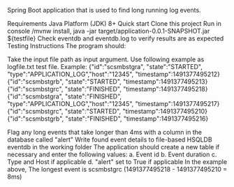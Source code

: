 
Spring Boot application that is used to find long running log events.

Requirements
Java Platform (JDK) 8+
Quick start
Clone this project
Run in console /mvnw install, java -jar target/application-0.0.1-SNAPSHOT.jar ${testfile}
Check eventdb and eventdb.log to verify results are as expected
Testing Instructions
The program should:

Take the input file path as input argument. Use following example as logfile.txt test file. Example:
{"id":"scsmbstgra", "state":"STARTED", "type":"APPLICATION_LOG","host":"12345", "timestamp":1491377495212}
{"id":"scsmbstgrb", "state":"STARTED", "timestamp":1491377495213}
{"id":"scsmbstgrc", "state":"FINISHED", "timestamp":1491377495218}
{"id":"scsmbstgra", "state":"FINISHED", "type":"APPLICATION_LOG","host":"12345", "timestamp":1491377495217}
{"id":"scsmbstgrc", "state":"STARTED", "timestamp":1491377495210}
{"id":"scsmbstgrb", "state":"FINISHED", "timestamp":1491377495216}

Flag any long events that take longer than 4ms with a column in the database called "alert"
Write found event details to file-based HSQLDB eventdb in the working folder
The application should create a new table if necessary and enter the following values: a. Event id b. Event duration c. 
Type and Host if applicable d. "alert" set to True if applicable
In the example above,
The longest event is scsmbstgrc (1491377495218 - 1491377495210 = 8ms)
